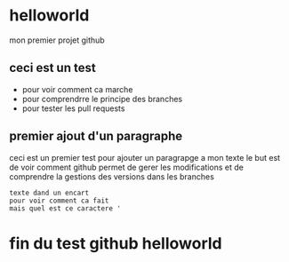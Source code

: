 
# helloworld
mon premier projet github

## ceci est un test
- pour voir comment ca marche
- pour comprendrre le principe des branches
- pour tester les pull requests

## premier ajout d'un paragraphe
ceci est un premier test pour ajouter un paragrapge a mon texte
le but est de voir comment github permet de gerer les modifications
et de comprendre la gestions des versions dans les branches

```
texte dand un encart
pour voir comment ca fait
mais quel est ce caractere '
```

fin du test github helloworld
==============================
